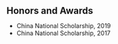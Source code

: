<h1 id="awards"></h1>

<h2 style="margin: 60px 0px 10px;">Honors and Awards</h2>

<ul>
  <li>
    China National Scholarship, 2019
  </li>
  <li>
    China National Scholarship, 2017
  </li>
</ul>